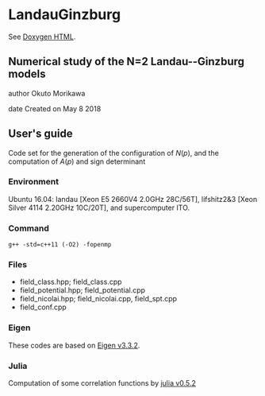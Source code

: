 # LandauGinzburg

See [Doxygen HTML](https://o-morikawa.github.io/LandauGinzburg/src/html/index.html).

## Numerical study of the N=2 Landau--Ginzburg models

author Okuto Morikawa

date   Created on May 8 2018

## User's guide
Code set for the generation of the configuration of $N(p)$, and the computation of $A(p)$ and sign determinant

### Environment
Ubuntu 16.04: landau [Xeon E5 2660V4 2.0GHz 28C/56T], lifshitz2\&3 [Xeon Silver 4114 2.20GHz 10C/20T], and supercomputer ITO.

### Command
```g++ -std=c++11 (-O2) -fopenmp```

### Files
- field_class.hpp; field_class.cpp
- field_potential.hpp; field_potential.cpp
- field_nicolai.hpp; field_nicolai.cpp, field_spt.cpp
- field_conf.cpp

### Eigen
These codes are based on [Eigen v3.3.2](http://eigen.tuxfamily.org/).

### Julia
Computation of some correlation functions by [julia v0.5.2](https://julialang.org/)

